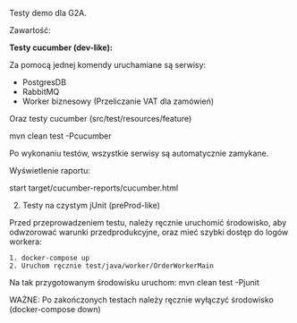 Testy demo dla G2A.

Zawartość:

**Testy cucumber (dev-like):**

Za pomocą jednej komendy uruchamiane są serwisy:
- PostgresDB
- RabbitMQ
- Worker biznesowy (Przeliczanie VAT dla zamówień)

Oraz testy cucumber (src/test/resources/feature)

mvn clean test -Pcucumber

Po wykonaniu testów, wszystkie serwisy są automatycznie zamykane.

Wyświetlenie raportu:

start target/cucumber-reports/cucumber.html

2. Testy na czystym jUnit (preProd-like)

Przed przeprowadzeniem testu, należy ręcznie uruchomić środowisko, aby odwzorować warunki przedprodukcyjne,
oraz mieć szybki dostęp do logów workera:

    1. docker-compose up
    2. Uruchom ręcznie test/java/worker/OrderWorkerMain
    
Na tak przygotowanym środowisku uruchom:
mvn clean test -Pjunit

WAŻNE: Po zakończonych testach należy ręcznie wyłączyć środowisko (docker-compose down)
